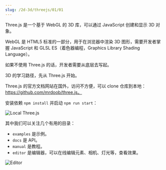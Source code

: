 ```yaml
---
slug: /2d-3d/threejs/01/01
---
```


Three.js 是一个基于 WebGL 的 3D 库，可以通过 JavaScript 创建和显示 3D 对象。

WebGL 是 HTML5 标准的一部分，用于在浏览器中渲染 3D 图形，需要开发者掌握 JavaScript 和 GLSL ES（着色器编程，Graphics Library Shading Language）。

如果不使用 Three.js 的话，开发者需要从底层去写起。

3D 的学习路径，先从 Three.js 开始。

Three.js 的官方文档网站在国外，访问不方便，可以 clone 仓库到本地：https://github.com/mrdoob/three.js。

安装依赖 `npm install` 并启动 `npm run start`：

![Local Three.js](https://img.wukaipeng.com//2025/04/23-170436-u0OMFO-image-20250423170435909.png)


其中我们可以关注几个有用的目录：

- `examples` 是示例。
- `docs` 是 API。
- `manual` 是教程。
- `editor` 是编辑器，可以在线编辑元素、相机、灯光等，查看效果。

![Editor](https://img.wukaipeng.com//2025/04/23-170711-vgnvN7-image-20250423170711688.png)

